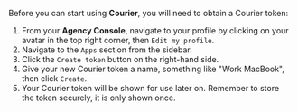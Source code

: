 Before you can start using **Courier**, you will need to obtain a Courier token:

1. From your **Agency Console**, navigate to your profile by clicking on your avatar in the top right corner, then `Edit my profile`.
2. Navigate to the `Apps` section from the sidebar.
3. Click the `Create token` button on the right-hand side.
4. Give your new Courier token a name, something like "Work MacBook", then click `Create`.
5. Your Courier token will be shown for use later on. Remember to store the token securely, it is only shown once.

